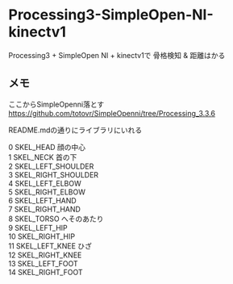 # Processing3-SimpleOpen-NI-kinectv1
Processing3 + SimpleOpen NI + kinectv1で  骨格検知 &amp; 距離はかる

## メモ

ここからSimpleOpenni落とす
https://github.com/totovr/SimpleOpenni/tree/Processing_3.3.6

README.mdの通りにライブラリにいれる



0 SKEL_HEAD 顔の中心<br>
1 SKEL_NECK 首の下<br>
2 SKEL_LEFT_SHOULDER<br>
3 SKEL_RIGHT_SHOULDER<br>
4 SKEL_LEFT_ELBOW<br>
5 SKEL_RIGHT_ELBOW<br>
6 SKEL_LEFT_HAND<br>
7 SKEL_RIGHT_HAND<br>
8 SKEL_TORSO へそのあたり<br>
9 SKEL_LEFT_HIP<br>
10 SKEL_RIGHT_HIP<br>
11 SKEL_LEFT_KNEE ひざ<br>
12 SKEL_RIGHT_KNEE<br>
13 SKEL_LEFT_FOOT<br>
14 SKEL_RIGHT_FOOT<br>
